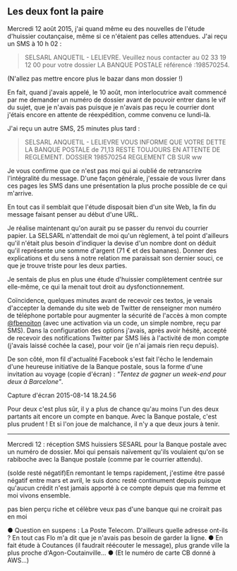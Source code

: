 ## Les deux font la paire

Mercredi 12 août 2015, j'ai quand même eu des nouvelles de l'étude d'huissier coutançaise, même si ce n'étaient pas celles attendues. J'ai reçu un SMS à 10 h 02 :

> SELSARL ANQUETIL - LELIEVRE. Veuillez nous contacter au 02 33 19 12 00 pour votre dossier LA BANQUE POSTALE référencé :198570254.

(N'allez pas mettre encore plus le bazar dans mon dossier !)

En fait, quand j'avais appelé, le 10 août, mon interlocutrice avait commencé par me demander un numéro de dossier avant de pouvoir entrer dans le vif du sujet, que je n'avais pas puisque je n'avais pas reçu le courrier dont j'étais encore en attente de réexpédition, comme convenu ce lundi-là.

J'ai reçu un autre SMS, 25 minutes plus tard :

> SELSARL ANQUETIL - LELIEVRE VOUS INFORME QUE VOTRE DETTE LA BANQUE POSTALE de 71,13 RESTE TOUJOURS EN ATTENTE DE REGLEMENT. DOSSIER 198570254 REGLEMENT CB SUR ww

Je vous confirme que ce n'est pas moi qui ai oublié de retranscrire l'intégralité du message. D'une façon générale, j'essaie de vous livrer dans ces pages les SMS dans une présentation la plus proche possible de ce qui m'arrive.

En tout cas il semblait que l'étude disposait bien d'un site Web, la fin du message faisant penser au début d'une URL.

Je réalise maintenant qu'on aurait pu se passer du renvoi du courrier papier. La SELSARL n'attendait de moi qu'un règlement, à tel point d'ailleurs qu'il n'était plus besoin d'indiquer la devise d'un nombre dont on déduit qu'il représente une somme d'argent (71 € et des bananes). Donner des explications et du sens à notre relation me paraissait son dernier souci, ce que je trouve triste pour les deux parties.

Je sentais de plus en plus une étude d'huissier complètement centrée sur elle-même, ce qui la menait tout droit au dysfonctionnement.

Coïncidence, quelques minutes avant de recevoir ces textos, je venais d'accepter la demande du site web de Twitter de renseigner mon numéro de téléphone portable pour augmenter la sécurité de l'accès à mon compte [@fbenoiton][1] (avec une activation via un code, un simple nombre, reçu par SMS). Dans la configuration des options j'avais, après avoir hésité, accepté de recevoir des notifications Twitter par SMS liés à l'activité de mon compte (j'avais laissé cochée la case), pour voir (je n'ai jamais rien reçu depuis).

[1]: http://twitter.com/fbenoiton

De son côté, mon fil d'actualité Facebook s'est fait l'écho le lendemain d'une heureuse initiative de la Banque postale, sous la forme d'une invitation au voyage (copie d'écran) : *"Tentez de gagner un week-end pour deux à Barcelone"*.

Capture d'écran 2015-08-14 18.24.56

Pour deux c'est plus sûr, il y a plus de chance qu'au moins l'un des deux partants ait encore un compte en banque. Avec la Banque postale, c'est plus prudent ! Et si l'on joue  de malchance, il n'y a que deux jours à tenir.

***

Mercredi 12 : réception SMS huissiers SESARL pour la Banque postale avec un numéro de dossier. Moi qui pensais naïvement qu'ils voulaient qu'on se rabiboche avec la Banque postale (comme par le courrier attendu).

(solde resté négatif)En remontant le temps rapidement, j'estime être passé négatif entre mars et avril, le suis donc resté continument depuis puisque qu'aucun crédit n'est jamais apporté à ce compte depuis que ma femme et moi vivons ensemble. 

pas bien perçu riche et célèbre
veux pas d'une banque qui ne croirait pas en moi

● Question en suspens : La Poste Telecom. D'ailleurs quelle adresse ont-ils ? En tout cas Flo m'a dit que je n'avais pas besoin de garder la ligne. ● En fait étude à Coutances (il faudrait réécouter le message), plus grande ville la plus proche d'Agon-Coutainville... ● (Et le numéro de carte CB donné à AWS...)
